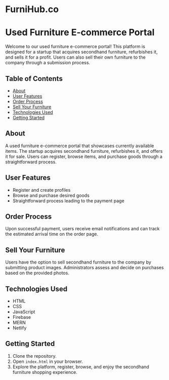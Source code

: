 # FurniHub.co

# Used Furniture E-commerce Portal

Welcome to our used furniture e-commerce portal! This platform is designed for a startup that acquires secondhand furniture, refurbishes it, and sells it for a profit. Users can also sell their own furniture to the company through a submission process.

## Table of Contents
- [About](#about)
- [User Features](#user-features)
- [Order Process](#order-process)
- [Sell Your Furniture](#sell-your-furniture)
- [Technologies Used](#technologies-used)
- [Getting Started](#getting-started)


## About
A used furniture e-commerce portal that showcases currently available items. The startup acquires secondhand furniture, refurbishes it, and offers it for sale. Users can register, browse items, and purchase goods through a straightforward process.

## User Features
- Register and create profiles
- Browse and purchase desired goods
- Straightforward process leading to the payment page

## Order Process
Upon successful payment, users receive email notifications and can track the estimated arrival time on the order page.

## Sell Your Furniture
Users have the option to sell secondhand furniture to the company by submitting product images. Administrators assess and decide on purchases based on the provided photos.

## Technologies Used
- HTML
- CSS
- JavaScript
- Firebase
- MERN
- Netlify

## Getting Started
1. Clone the repository.
2. Open `index.html` in your browser.
3. Explore the platform, register, browse, and enjoy the secondhand furniture shopping experience.



